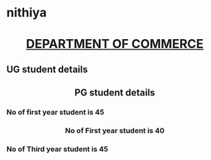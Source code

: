 # nithiya
<html>
<head>
<title>commerce</title>
<h1><u><center>DEPARTMENT OF COMMERCE</center></u></h1>
<h2>UG student details</h2><h2><center>PG student details</center></h2>
<h3>No of first year student is 45</h3><h3><center>No of First year student is 40 </center></h3>
<h3>No of Third year student is 45</h3>
</head>
</html>
